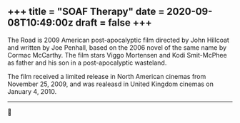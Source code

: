 +++
title = "SOAF Therapy"
date = 2020-09-08T10:49:00z
draft = false
+++
---
The Road is 2009 American post-apocalyptic film directed by John Hillcoat and written by Joe Penhall, based on the 2006 novel of the same name by Cormac McCarthy. The film stars Viggo Mortensen and Kodi Smit-McPhee as father and his son in a post-apocalyptic wasteland.

The film received a limited release in North American cinemas from November 25, 2009, and was realeasd in United Kingdom cinemas on January 4, 2010.




---
🙈